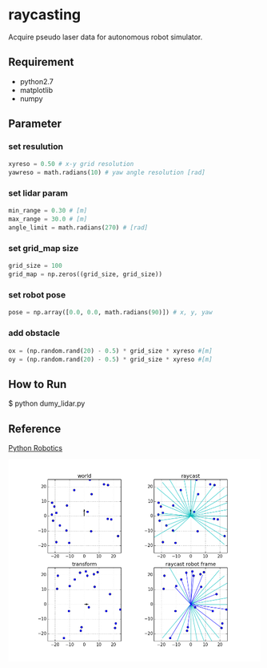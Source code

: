 # raycasting
Acquire pseudo laser data for autonomous robot simulator.

## Requirement
- python2.7
- matplotlib
- numpy

## Parameter

### set resulution

```python:dumy_lidar.py
xyreso = 0.50 # x-y grid resolution 
yawreso = math.radians(10) # yaw angle resolution [rad]
```

### set lidar param

```python:dumy_lidar.py
min_range = 0.30 # [m]
max_range = 30.0 # [m]
angle_limit = math.radians(270) # [rad]
```

### set grid_map size

```python:dumy_lidar.py
grid_size = 100
grid_map = np.zeros((grid_size, grid_size))
```

### set robot pose

```python:dumy_lidar.py
pose = np.array([0.0, 0.0, math.radians(90)]) # x, y, yaw
```

### add obstacle

```python:dumy_lidar.py
ox = (np.random.rand(20) - 0.5) * grid_size * xyreso #[m]
oy = (np.random.rand(20) - 0.5) * grid_size * xyreso #[m]
```

## How to Run
$ python dumy_lidar.py

## Reference
[Python Robotics](https://github.com/AtsushiSakai/PythonRobotics/tree/master/Mapping/raycasting_grid_map)

![alt](image.png)
